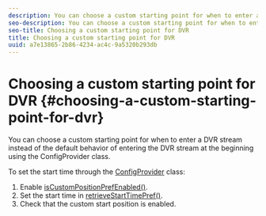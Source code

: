 ```yaml
---
description: You can choose a custom starting point for when to enter a DVR stream instead of the default behavior of entering the DVR stream at the beginning using the ConfigProvider class.
seo-description: You can choose a custom starting point for when to enter a DVR stream instead of the default behavior of entering the DVR stream at the beginning using the ConfigProvider class.
seo-title: Choosing a custom starting point for DVR
title: Choosing a custom starting point for DVR
uuid: a7e13865-2b86-4234-ac4c-9a5320b293db
---
```


# Choosing a custom starting point for DVR {#choosing-a-custom-starting-point-for-dvr}

You can choose a custom starting point for when to enter a DVR stream instead of the default behavior of entering the DVR stream at the beginning using the ConfigProvider class.

To set the start time through the [ConfigProvider](http://help.adobe.com/en_US/primetime/api/reference_implementation/android/javadoc/com/adobe/primetime/reference/config/ConfigProvider.html) class:

1. Enable [isCustomPositionPrefEnabled()](http://help.adobe.com/en_US/primetime/api/reference_implementation/android/javadoc/com/adobe/primetime/reference/config/ConfigProvider.html#isCustomPositionPrefEnabled()).
1. Set the start time in [retrieveStartTimePref()](http://help.adobe.com/en_US/primetime/api/reference_implementation/android/javadoc/com/adobe/primetime/reference/config/IPlaybackConfig.html#iretrieveStartTimePref()).
1. Check that the custom start position is enabled.
